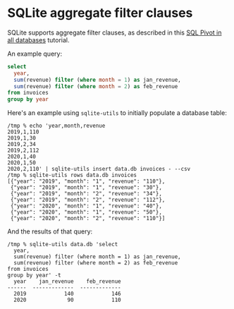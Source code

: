 # SQLite aggregate filter clauses

SQLite supports aggregate filter clauses, as described in this [SQL Pivot in all databases](https://modern-sql.com/use-case/pivot) tutorial.

An example query:
```sql
select
  year,
  sum(revenue) filter (where month = 1) as jan_revenue,
  sum(revenue) filter (where month = 2) as feb_revenue
from invoices
group by year
```
Here's an example using `sqlite-utils` to initially populate a database table:
```
/tmp % echo 'year,month,revenue
2019,1,110
2019,1,30
2019,2,34
2019,2,112
2020,1,40
2020,1,50
2020,2,110' | sqlite-utils insert data.db invoices - --csv
/tmp % sqlite-utils rows data.db invoices
[{"year": "2019", "month": "1", "revenue": "110"},
 {"year": "2019", "month": "1", "revenue": "30"},
 {"year": "2019", "month": "2", "revenue": "34"},
 {"year": "2019", "month": "2", "revenue": "112"},
 {"year": "2020", "month": "1", "revenue": "40"},
 {"year": "2020", "month": "1", "revenue": "50"},
 {"year": "2020", "month": "2", "revenue": "110"}]
```
And the results of that query:
```
/tmp % sqlite-utils data.db 'select
  year,
  sum(revenue) filter (where month = 1) as jan_revenue,
  sum(revenue) filter (where month = 2) as feb_revenue
from invoices
group by year' -t
  year    jan_revenue    feb_revenue
------  -------------  -------------
  2019            140            146
  2020             90            110
```
